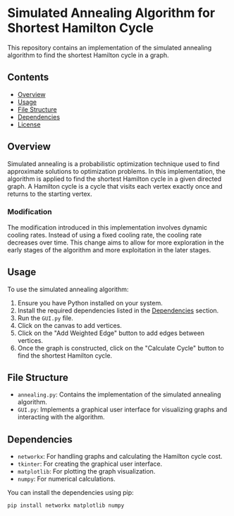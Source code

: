 # Simulated Annealing Algorithm for Shortest Hamilton Cycle

This repository contains an implementation of the simulated annealing algorithm to find the shortest Hamilton cycle in a graph.

## Contents

- [Overview](#overview)
- [Usage](#usage)
- [File Structure](#file-structure)
- [Dependencies](#dependencies)
- [License](#license)

## Overview

Simulated annealing is a probabilistic optimization technique used to find approximate solutions to optimization problems. In this implementation, the algorithm is applied to find the shortest Hamilton cycle in a given directed graph. A Hamilton cycle is a cycle that visits each vertex exactly once and returns to the starting vertex.

### Modification

The modification introduced in this implementation involves dynamic cooling rates. Instead of using a fixed cooling rate, the cooling rate decreases over time. This change aims to allow for more exploration in the early stages of the algorithm and more exploitation in the later stages.


## Usage

To use the simulated annealing algorithm:

1. Ensure you have Python installed on your system.
2. Install the required dependencies listed in the [Dependencies](#dependencies) section.
3. Run the `GUI.py` file.
4. Click on the canvas to add vertices.
5. Click on the "Add Weighted Edge" button to add edges between vertices.
6. Once the graph is constructed, click on the "Calculate Cycle" button to find the shortest Hamilton cycle.

## File Structure

- `annealing.py`: Contains the implementation of the simulated annealing algorithm.
- `GUI.py`: Implements a graphical user interface for visualizing graphs and interacting with the algorithm.
  
## Dependencies

- `networkx`: For handling graphs and calculating the Hamilton cycle cost.
- `tkinter`: For creating the graphical user interface.
- `matplotlib`: For plotting the graph visualization.
- `numpy`: For numerical calculations.
  
You can install the dependencies using pip:

```bash
pip install networkx matplotlib numpy
```
